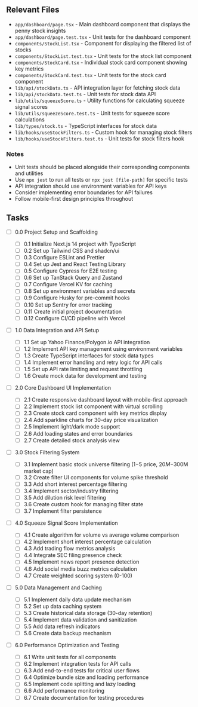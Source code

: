 ## Relevant Files

- `app/dashboard/page.tsx` - Main dashboard component that displays the penny stock insights
- `app/dashboard/page.test.tsx` - Unit tests for the dashboard component
- `components/StockList.tsx` - Component for displaying the filtered list of stocks
- `components/StockList.test.tsx` - Unit tests for the stock list component
- `components/StockCard.tsx` - Individual stock card component showing key metrics
- `components/StockCard.test.tsx` - Unit tests for the stock card component
- `lib/api/stockData.ts` - API integration layer for fetching stock data
- `lib/api/stockData.test.ts` - Unit tests for stock data API
- `lib/utils/squeezeScore.ts` - Utility functions for calculating squeeze signal scores
- `lib/utils/squeezeScore.test.ts` - Unit tests for squeeze score calculations
- `lib/types/stock.ts` - TypeScript interfaces for stock data
- `lib/hooks/useStockFilters.ts` - Custom hook for managing stock filters
- `lib/hooks/useStockFilters.test.ts` - Unit tests for stock filters hook

### Notes

- Unit tests should be placed alongside their corresponding components and utilities
- Use `npx jest` to run all tests or `npx jest [file-path]` for specific tests
- API integration should use environment variables for API keys
- Consider implementing error boundaries for API failures
- Follow mobile-first design principles throughout

## Tasks

- [ ] 0.0 Project Setup and Scaffolding

  - [ ] 0.1 Initialize Next.js 14 project with TypeScript
  - [ ] 0.2 Set up Tailwind CSS and shadcn/ui
  - [ ] 0.3 Configure ESLint and Prettier
  - [ ] 0.4 Set up Jest and React Testing Library
  - [ ] 0.5 Configure Cypress for E2E testing
  - [ ] 0.6 Set up TanStack Query and Zustand
  - [ ] 0.7 Configure Vercel KV for caching
  - [ ] 0.8 Set up environment variables and secrets
  - [ ] 0.9 Configure Husky for pre-commit hooks
  - [ ] 0.10 Set up Sentry for error tracking
  - [ ] 0.11 Create initial project documentation
  - [ ] 0.12 Configure CI/CD pipeline with Vercel

- [ ] 1.0 Data Integration and API Setup

  - [ ] 1.1 Set up Yahoo Finance/Polygon.io API integration
  - [ ] 1.2 Implement API key management using environment variables
  - [ ] 1.3 Create TypeScript interfaces for stock data types
  - [ ] 1.4 Implement error handling and retry logic for API calls
  - [ ] 1.5 Set up API rate limiting and request throttling
  - [ ] 1.6 Create mock data for development and testing

- [ ] 2.0 Core Dashboard UI Implementation

  - [ ] 2.1 Create responsive dashboard layout with mobile-first approach
  - [ ] 2.2 Implement stock list component with virtual scrolling
  - [ ] 2.3 Create stock card component with key metrics display
  - [ ] 2.4 Add sparkline charts for 30-day price visualization
  - [ ] 2.5 Implement light/dark mode support
  - [ ] 2.6 Add loading states and error boundaries
  - [ ] 2.7 Create detailed stock analysis view

- [ ] 3.0 Stock Filtering System

  - [ ] 3.1 Implement basic stock universe filtering ($1-$5 price, $20M-$300M market cap)
  - [ ] 3.2 Create filter UI components for volume spike threshold
  - [ ] 3.3 Add short interest percentage filtering
  - [ ] 3.4 Implement sector/industry filtering
  - [ ] 3.5 Add dilution risk level filtering
  - [ ] 3.6 Create custom hook for managing filter state
  - [ ] 3.7 Implement filter persistence

- [ ] 4.0 Squeeze Signal Score Implementation

  - [ ] 4.1 Create algorithm for volume vs average volume comparison
  - [ ] 4.2 Implement short interest percentage calculation
  - [ ] 4.3 Add trading flow metrics analysis
  - [ ] 4.4 Integrate SEC filing presence check
  - [ ] 4.5 Implement news report presence detection
  - [ ] 4.6 Add social media buzz metrics calculation
  - [ ] 4.7 Create weighted scoring system (0-100)

- [ ] 5.0 Data Management and Caching

  - [ ] 5.1 Implement daily data update mechanism
  - [ ] 5.2 Set up data caching system
  - [ ] 5.3 Create historical data storage (30-day retention)
  - [ ] 5.4 Implement data validation and sanitization
  - [ ] 5.5 Add data refresh indicators
  - [ ] 5.6 Create data backup mechanism

- [ ] 6.0 Performance Optimization and Testing

  - [ ] 6.1 Write unit tests for all components
  - [ ] 6.2 Implement integration tests for API calls
  - [ ] 6.3 Add end-to-end tests for critical user flows
  - [ ] 6.4 Optimize bundle size and loading performance
  - [ ] 6.5 Implement code splitting and lazy loading
  - [ ] 6.6 Add performance monitoring
  - [ ] 6.7 Create documentation for testing procedures
